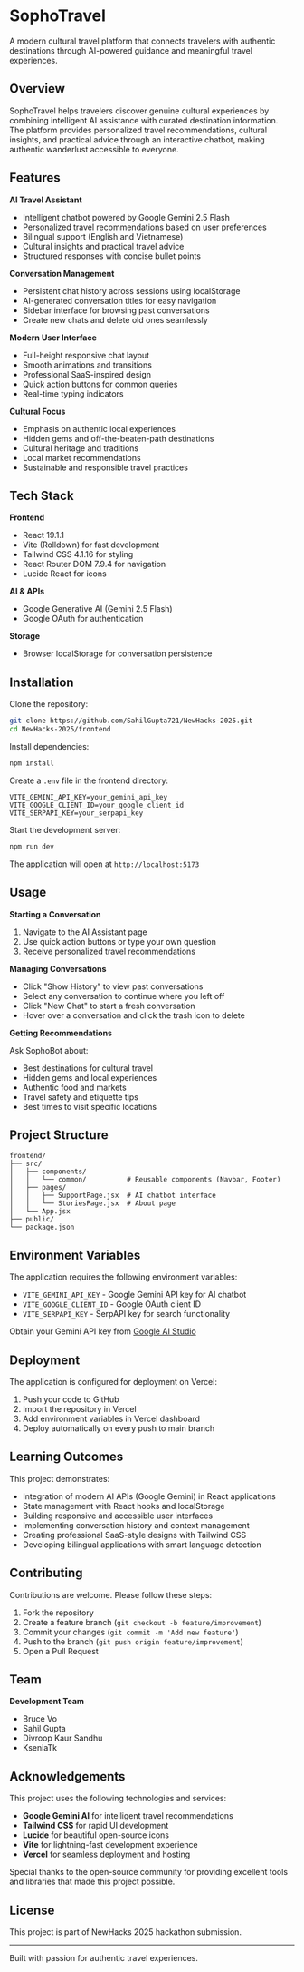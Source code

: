# SophoTravel

A modern cultural travel platform that connects travelers with authentic destinations through AI-powered guidance and meaningful travel experiences.

## Overview

SophoTravel helps travelers discover genuine cultural experiences by combining intelligent AI assistance with curated destination information. The platform provides personalized travel recommendations, cultural insights, and practical advice through an interactive chatbot, making authentic wanderlust accessible to everyone.

## Features

**AI Travel Assistant**
- Intelligent chatbot powered by Google Gemini 2.5 Flash
- Personalized travel recommendations based on user preferences
- Bilingual support (English and Vietnamese)
- Cultural insights and practical travel advice
- Structured responses with concise bullet points

**Conversation Management**
- Persistent chat history across sessions using localStorage
- AI-generated conversation titles for easy navigation
- Sidebar interface for browsing past conversations
- Create new chats and delete old ones seamlessly

**Modern User Interface**
- Full-height responsive chat layout
- Smooth animations and transitions
- Professional SaaS-inspired design
- Quick action buttons for common queries
- Real-time typing indicators

**Cultural Focus**
- Emphasis on authentic local experiences
- Hidden gems and off-the-beaten-path destinations
- Cultural heritage and traditions
- Local market recommendations
- Sustainable and responsible travel practices

## Tech Stack

**Frontend**
- React 19.1.1
- Vite (Rolldown) for fast development
- Tailwind CSS 4.1.16 for styling
- React Router DOM 7.9.4 for navigation
- Lucide React for icons

**AI & APIs**
- Google Generative AI (Gemini 2.5 Flash)
- Google OAuth for authentication

**Storage**
- Browser localStorage for conversation persistence

## Installation

Clone the repository:

```bash
git clone https://github.com/SahilGupta721/NewHacks-2025.git
cd NewHacks-2025/frontend
```

Install dependencies:

```bash
npm install
```

Create a `.env` file in the frontend directory:

```env
VITE_GEMINI_API_KEY=your_gemini_api_key
VITE_GOOGLE_CLIENT_ID=your_google_client_id
VITE_SERPAPI_KEY=your_serpapi_key
```

Start the development server:

```bash
npm run dev
```

The application will open at `http://localhost:5173`

## Usage

**Starting a Conversation**

1. Navigate to the AI Assistant page
2. Use quick action buttons or type your own question
3. Receive personalized travel recommendations

**Managing Conversations**

- Click "Show History" to view past conversations
- Select any conversation to continue where you left off
- Click "New Chat" to start a fresh conversation
- Hover over a conversation and click the trash icon to delete

**Getting Recommendations**

Ask SophoBot about:
- Best destinations for cultural travel
- Hidden gems and local experiences
- Authentic food and markets
- Travel safety and etiquette tips
- Best times to visit specific locations

## Project Structure

```
frontend/
├── src/
│   ├── components/
│   │   └── common/          # Reusable components (Navbar, Footer)
│   ├── pages/
│   │   ├── SupportPage.jsx  # AI chatbot interface
│   │   └── StoriesPage.jsx  # About page
│   └── App.jsx
├── public/
└── package.json
```

## Environment Variables

The application requires the following environment variables:

- `VITE_GEMINI_API_KEY` - Google Gemini API key for AI chatbot
- `VITE_GOOGLE_CLIENT_ID` - Google OAuth client ID
- `VITE_SERPAPI_KEY` - SerpAPI key for search functionality

Obtain your Gemini API key from [Google AI Studio](https://makersuite.google.com/app/apikey)

## Deployment

The application is configured for deployment on Vercel:

1. Push your code to GitHub
2. Import the repository in Vercel
3. Add environment variables in Vercel dashboard
4. Deploy automatically on every push to main branch

## Learning Outcomes

This project demonstrates:

- Integration of modern AI APIs (Google Gemini) in React applications
- State management with React hooks and localStorage
- Building responsive and accessible user interfaces
- Implementing conversation history and context management
- Creating professional SaaS-style designs with Tailwind CSS
- Developing bilingual applications with smart language detection

## Contributing

Contributions are welcome. Please follow these steps:

1. Fork the repository
2. Create a feature branch (`git checkout -b feature/improvement`)
3. Commit your changes (`git commit -m 'Add new feature'`)
4. Push to the branch (`git push origin feature/improvement`)
5. Open a Pull Request

## Team

**Development Team**
- Bruce Vo
- Sahil Gupta
- Divroop Kaur Sandhu
- KseniaTk

## Acknowledgements

This project uses the following technologies and services:

- **Google Gemini AI** for intelligent travel recommendations
- **Tailwind CSS** for rapid UI development
- **Lucide** for beautiful open-source icons
- **Vite** for lightning-fast development experience
- **Vercel** for seamless deployment and hosting

Special thanks to the open-source community for providing excellent tools and libraries that made this project possible.

## License

This project is part of NewHacks 2025 hackathon submission.

---

Built with passion for authentic travel experiences.
